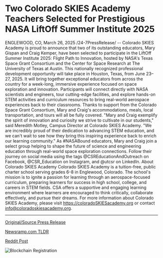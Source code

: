 # Two Colorado SKIES Academy Teachers Selected for Prestigious NASA LiftOff Summer Institute 2025

ENGLEWOOD, CO, March 26, 2025 /24-7PressRelease/ -- Colorado SKIES Academy is proud to announce that two of its outstanding educators, Mary Gispan and Craig Kemper, have been selected to participate in the LiftOff Summer Institute 2025: Flight Path to Innovation, hosted by NASA's Texas Space Grant Consortium and the Center for Space Research at The University of Texas at Austin.  This nationally recognized professional development opportunity will take place in Houston, Texas, from June 23–27, 2025. It will bring together exceptional educators from across the country for a week-long, immersive experience focused on space exploration and innovation.  Participants will connect directly with NASA scientists and engineers, tour cutting-edge facilities, and explore hands-on STEM activities and curriculum resources to bring real-world aerospace experiences back to their classrooms. Thanks to support from the Colorado Space Grant Consortium, Mary and Craig's accommodations, meals, local transportation, and tours will all be fully covered.  "Mary and Craig exemplify the spirit of innovation and curiosity we strive to cultivate in our students," said Meredith Motley, Campus Director at Colorado SKIES Academy. "We are incredibly proud of their dedication to advancing STEM education, and we can't wait to see how they bring this inspiring experience back to enrich our learning community."  As #NASABound educators, Mary and Craig join a select group helping to shape the future of science and engineering education through real-world space exploration connections.  Follow their journey on social media using the tags @CSREducationAndOutreach on Facebook, @CSR_Education on Instagram, and @utcsr on LinkedIn.  About Colorado SKIES Academy  Colorado SKIES Academy is a tuition-free, public charter school serving grades 6-8 in Englewood, Colorado. The school's mission is to ignite a passion for learning through an aerospace-focused curriculum, preparing learners for success in high school, college, and careers in STEM fields. CSA offers a supportive and engaging learning environment where learners are encouraged to think critically, collaborate effectively, and pursue their dreams.  For more information about Colorado SKIES Academy, please visit https://coloradoSKIESacademy.org or contact info@coloradoskiesacademy.org. 

---

[Original/Source Press Release](https://www.24-7pressrelease.com/press-release/520955/two-colorado-skies-academy-teachers-selected-for-prestigious-nasa-liftoff-summer-institute-2025)
                    

[Newsramp.com TLDR](https://newsramp.com/curated-news/colorado-skies-academy-educators-selected-for-nasa-s-liftoff-summer-institute-2025/b18c008dab1ee46d88625baeb86eec74) 

 



[Reddit Post](https://www.reddit.com/r/eventNews/comments/1jk670c/colorado_skies_academy_educators_selected_for/) 



![Blockchain Registration](https://cdn.newsramp.app/24-7PressRelease/qrcode/253/26/ninomFG8.webp)